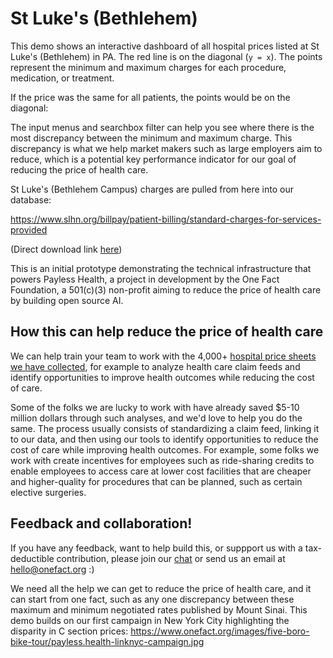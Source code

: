 <script setup>
  import { reset } from '@uwdata/vgplot';
  reset();
</script>

# St Luke's (Bethlehem)

This demo shows an interactive dashboard of all hospital prices listed at St Luke's (Bethlehem) in PA. The red line is on the diagonal (`y = x`). The points represent the minimum and maximum charges for each procedure, medication, or treatment. 

If the price was the same for all patients, the points would be on the diagonal:

<!-- <Example spec="/specs/yaml/stlukes-bethlehem-histogram.yaml" /> -->

<Example spec="/specs/yaml/stlukes-bethlehem.yaml" />

The input menus and searchbox filter can help you see where there is the most discrepancy between the minimum and maximum charge. This discrepancy is what we help market makers such as large employers aim to reduce, which is a potential key performance indicator for our goal of reducing the price of health care. 

St Luke's (Bethlehem Campus) charges are pulled from here into our database: 

https://www.slhn.org/billpay/patient-billing/standard-charges-for-services-provided 

(Direct download link [here](https://www.slhn.org/-/media/slhn/Billpay/File/PDF/Standard-Charges/231352213_StLukesHospitalBethlehemCampus_standardcharges.ashx))

This is an initial prototype demonstrating the technical infrastructure that powers Payless Health, a project in development by the One Fact Foundation, a 501(c)(3) non-profit aiming to reduce the price of health care by building open source AI. 

## How this can help reduce the price of health care

We can help train your team to work with the 4,000+ [hospital price sheets we have collected](https://data.payless.health/#hospital_price_transparency/), for example to analyze health care claim feeds and identify opportunities to improve health outcomes while reducing the cost of care. 

Some of the folks we are lucky to work with have already saved $5-10 million dollars through such analyses, and we'd love to help you do the same. The process usually consists of standardizing a claim feed, linking it to our data, and then using our tools to identify opportunities to reduce the cost of care while improving health outcomes. For example, some folks we work with create incentives for employees such as ride-sharing credits to enable employees to access care at lower cost facilities that are cheaper and higher-quality for procedures that can be planned, such as certain elective surgeries.

## Feedback and collaboration! 

If you have any feedback, want to help build this, or suppport us with a tax-deductible contribution, please join our [chat](https://onefact.zulipchat.com/) or send us an email at [hello@onefact.org](mailto:hello@onefact.org) :)

We need all the help we can get to reduce the price of health care, and it can start from one fact, such as any one discrepancy between these maximum and minimum negotiated rates published by Mount Sinai. This demo builds on our first campaign in New York City highlighting the disparity in C section prices: https://www.onefact.org/images/five-boro-bike-tour/payless.health-linknyc-campaign.jpg
